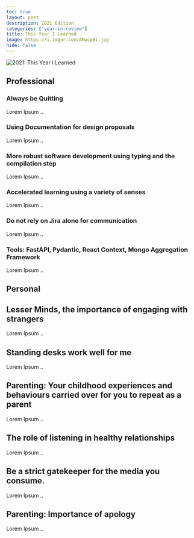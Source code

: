 ```yaml
---
toc: true
layout: post
description: 2021 Edition
categories: ["year-in-review"]
title: This Year I Learned
image: https://i.imgur.com/AKwcpBi.jpg
hide: false
---
```


![](https://i.imgur.com/AKwcpBi.jpg "2021: This Year I Learned")

## Professional

### Always be Quitting

Lorem Ipsum ..

### Using Documentation for design proposals

Lorem Ipsum ..

### More robust software development using typing and the compilation step

Lorem Ipsum ..

### Accelerated learning using a variety of senses

Lorem Ipsum ..

### Do not rely on Jira alone for communication

Lorem Ipsum ..

### Tools: FastAPI, Pydantic, React Context, Mongo Aggregation Framework

Lorem Ipsum ..

## Personal

## Lesser Minds, the importance of engaging with strangers

Lorem Ipsum ..

## Standing desks work well for me

Lorem Ipsum ..

## Parenting: Your childhood experiences and behaviours carried over for you to repeat as a parent

Lorem Ipsum ..

## The role of listening in healthy relationships

Lorem Ipsum ..

## Be a strict gatekeeper for the media you consume.

Lorem Ipsum ..

## Parenting: Importance of apology

Lorem Ipsum ..
